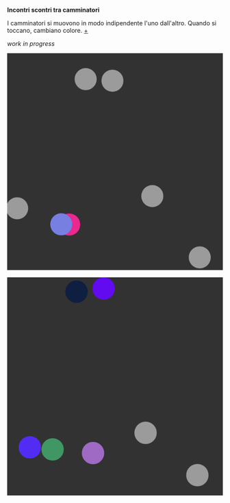 **Incontri scontri tra camminatori**

I camminatori si muovono in modo indipendente l'uno dall'altro. Quando si toccano, cambiano colore. [+](https://editor.p5js.org/angelicazanibellato/full/X6RmS8j55)

_work in progress_

![img](https://github.com/angelicazanibellato/archive/blob/master/angelicazanibellato/Esercizi/scontro_camminatori/img/img1.PNG)

![img](https://github.com/angelicazanibellato/archive/blob/master/angelicazanibellato/Esercizi/scontro_camminatori/img/img2.PNG)
